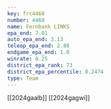 ```yaml
---
key: frc4468
number: 4468
name: Fernbank LINKS
epa_end: 7.01
auto_epa_end: 3.13
teleop_epa_end: 2.88
endgame_epa_end: 1.0
winrate: 0.25
district_epa_rank: 73
district_epa_percentile: 0.2474
type: Team
---
```

[[2024gaalb]]
[[2024gagwi]]
